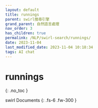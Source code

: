 ```yaml
---
layout: default
title: runnings
parent: swirl搜尋引擎
grand_parent: 自然語言處理
nav_order: 3
has_children: true
permalink: /NLP/swirl-search/runnings/
date: 2023-11-04
last_modified_date: 2023-11-04 10:18:34
tags: AI chat
---
```


# runnings
{: .no_toc }

swirl Documents
{: .fs-6 .fw-300 }
